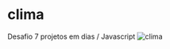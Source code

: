 # clima

Desafio 7 projetos em dias / Javascript
![clima](https://github.com/Grasyynha/clima/assets/45572377/ff2b55eb-980e-4bc0-8b1f-bd0fa39c3072)
